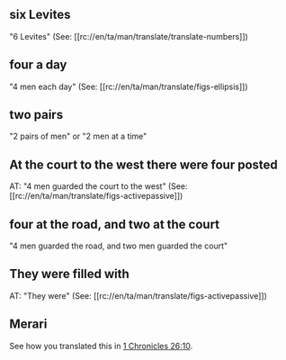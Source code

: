 ## six Levites ##

"6 Levites" (See: [[rc://en/ta/man/translate/translate-numbers]])

## four a day ##

"4 men each day" (See: [[rc://en/ta/man/translate/figs-ellipsis]])

## two pairs ##

"2 pairs of men" or "2 men at a time"

## At the court to the west there were four posted ##

AT: "4 men guarded the court to the west" (See: [[rc://en/ta/man/translate/figs-activepassive]])

## four at the road, and two at the court ##

"4 men guarded the road, and two men guarded the court"

## They were filled with ##

AT: "They were" (See: [[rc://en/ta/man/translate/figs-activepassive]])

## Merari ##

See how you translated this in [1 Chronicles 26:10](./10.md).